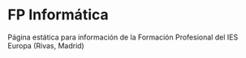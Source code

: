 # FP Informática

Página estática para información de la Formación Profesional del IES Europa (Rivas, Madrid)
